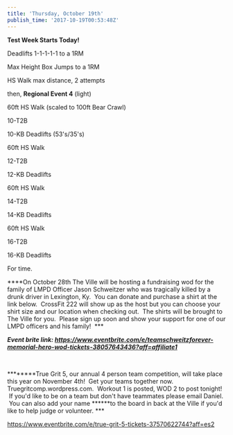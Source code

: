 ```yaml
---
title: 'Thursday, October 19th'
publish_time: '2017-10-19T00:53:48Z'
---
```


**Test Week Starts Today!**

Deadlifts 1-1-1-1-1 to a 1RM

Max Height Box Jumps to a 1RM

HS Walk max distance, 2 attempts

then, **Regional Event 4** (light)

60ft HS Walk (scaled to 100ft Bear Crawl)

10-T2B

10-KB Deadlifts (53's/35's)

60ft HS Walk

12-T2B

12-KB Deadlifts

60ft HS Walk

14-T2B

14-KB Deadlifts

60ft HS Walk

16-T2B

16-KB Deadlifts

For time.

***\*On October 28th The Ville will be hosting a fundraising wod for the
family of LMPD Officer Jason Schweitzer who was tragically killed by a
drunk driver in Lexington, Ky.  You can donate and purchase a shirt at
the link below.  CrossFit 222 will show up as the host but you can
choose your shirt size and our location when checking out.  The shirts
will be brought to The Ville for you.  Please sign up soon and show your
support for one of our LMPD officers and his family!  ***

***Event brite
link: <https://www.eventbrite.com/e/teamschweitzforever-memorial-hero-wod-tickets-38057643436?aff=affiliate1>***

 

***\*****True Grit 5, our annual 4 person team competition, will take
place this year on November 4th!  Get your teams together now.
Truegritcomp.wordpress.com.  Workout 1 is posted, WOD 2 to post tonight!
 If you'd like to be on a team but don't have teammates please email
Daniel.  You can also add your name ******to the board in back at the
Ville if you'd like to help judge or volunteer. ***

<https://www.eventbrite.com/e/true-grit-5-tickets-37570622744?aff=es2>
